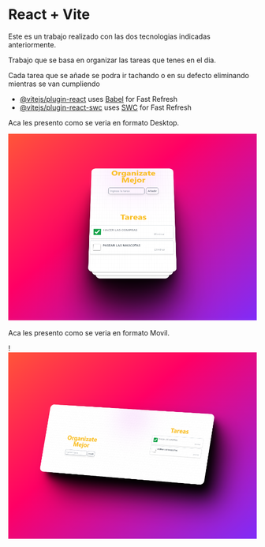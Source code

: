 # React + Vite

Este es un trabajo realizado con las dos tecnologias indicadas anteriormente.

Trabajo que se basa en organizar las tareas que tenes en el dia.

Cada tarea que se añade se podra ir tachando o en su defecto eliminando mientras se van cumpliendo

- [@vitejs/plugin-react](https://github.com/vitejs/vite-plugin-react/blob/main/packages/plugin-react/README.md) uses [Babel](https://babeljs.io/) for Fast Refresh
- [@vitejs/plugin-react-swc](https://github.com/vitejs/vite-plugin-react-swc) uses [SWC](https://swc.rs/) for Fast Refresh

Aca les presento como se veria en formato Desktop.

![organizate mejor movil](ORGANIZATE-MEJOR-MOVIL.png)

Aca les presento como se veria en formato Movil.

!![organizate mejor desktop](ORGANIZATE-MEJOR.png)